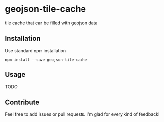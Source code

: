 # geojson-tile-cache
tile cache that can be filled with geojson data

## Installation
Use standard npm installation

```shell
npm install --save geojson-tile-cache
```

## Usage
TODO

## Contribute
Feel free to add issues or pull requests. I'm glad for every kind of feedback!
